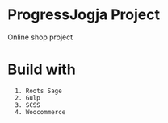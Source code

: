 # ProgressJogja Project
Online shop project

# Build with
```
  1. Roots Sage
  2. Gulp
  3. SCSS
  4. Woocommerce
```
